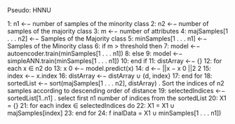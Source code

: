 Pseudo: HNNU

1: n1 ←− number of samples of the minority class
2: n2 ←− number of samples of the majority class
3: m ←− number of attributes
4: majSamples[1 . . . n2] ←− Samples of the Majority class
5: minSamples[1 . . . n1] ←− Samples of the Minority class
6: if m > threshold then
7: model ←− autoencoder.train(minSamples[1 . . . n1])
8: else
9: model ←− simpleANN.train(minSamples[1 . . . n1])
10: end if
11: distArray ←− {}
12: for each x ∈ n2 do
13: x
0 ←− model.predict(x)
14: d ←− ||x − x
0
||2
2
15: index ←− x.index
16: distArray ←− distArray ∪ {d, index}
17: end for
18: sortedList ←− sort(majSamples[1 . . . n2], distArray)
. Sort the indices of n2 samples according to descending
order of distance
19: selectedIndices ←− sortedList[1..n1] . select first n1
number of indices from the sortedList
20: X1 = {}
21: for each index ∈ selectedIndices do
22: X1 = X1 ∪ majSamples[index]
23: end for
24: f inalData = X1 ∪ minSamples[1 . . . n1])
